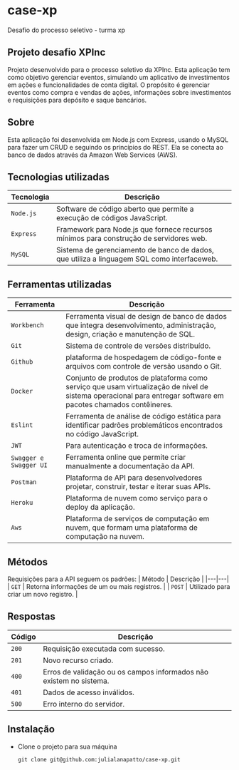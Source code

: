 # case-xp
Desafio do processo seletivo - turma xp

## Projeto desafio XPInc

Projeto desenvolvido para o processo seletivo da XPInc. Esta aplicação tem como objetivo gerenciar eventos, simulando um aplicativo de investimentos em ações e funcionalidades de conta digital. O propósito é gerenciar eventos como compra e vendas de ações, informações sobre investimentos e requisições para depósito e saque bancários.

## Sobre

Esta aplicação foi desenvolvida em Node.js com Express, usando o MySQL para fazer um CRUD e seguindo os princípios do REST. Ela se conecta ao banco de dados através da Amazon Web Services (AWS).

## Tecnologias utilizadas

| Tecnologia | Descrição |
|---|---|
| `Node.js` | Software de código aberto que permite a execução de códigos JavaScript. |
| `Express` | Framework para Node.js que fornece recursos mínimos para construção de servidores web. |
| `MySQL` | Sistema de gerenciamento de banco de dados, que utiliza a linguagem SQL como interfaceweb. |


## Ferramentas utilizadas
| Ferramenta | Descrição |
|---|---|
| `Workbench` |  Ferramenta visual de design de banco de dados que integra desenvolvimento, administração, design, criação e manutenção de SQL.|
| `Git` | Sistema de controle de versões distribuído. |
| `Github ` | plataforma de hospedagem de código-fonte e arquivos com controle de versão usando o Git. |
| `Docker` | Conjunto de produtos de plataforma como serviço que usam virtualização de nível de sistema operacional para entregar software em pacotes chamados contêineres. |
| `Eslint` | Ferramenta de análise de código estática para identificar padrões problemáticos encontrados no código JavaScript. |
| `JWT` | Para autenticação e troca de informações. |
| `Swagger e Swagger UI ` | Ferramenta online que permite criar manualmente a documentação da API. |
| `Postman` | Plataforma de API para desenvolvedores projetar, construir, testar e iterar suas APIs. |
| `Heroku` | Plataforma de nuvem como serviço para o deploy da aplicação. |
| `Aws` | Plataforma de serviços de computação em nuvem, que formam uma plataforma de computação na nuvem. |


## Métodos
Requisições para a API seguem os padrões:
| Método | Descrição |
|---|---|
| `GET` | Retorna informações de um ou mais registros. |
| `POST` | Utilizado para criar um novo registro. |

## Respostas
| Código | Descrição |
|---|---|
| `200` | Requisição executada com sucesso.|
| `201` | Novo recurso criado. |
| `400` | Erros de validação ou os campos informados não existem no sistema.|
| `401` | Dados de acesso inválidos.|
| `500` | Erro interno do servidor.|

## Instalação

+ Clone o projeto para sua máquina

    ```git clone git@github.com:julialanapatto/case-xp.git```

